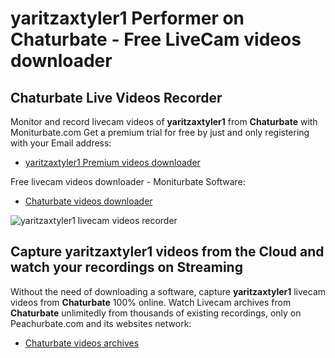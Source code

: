 # yaritzaxtyler1 Performer on Chaturbate - Free LiveCam videos downloader

## Chaturbate Live Videos Recorder

Monitor and record livecam videos of **yaritzaxtyler1** from **Chaturbate** with Moniturbate.com
Get a premium trial for free by just and only registering with your Email address:
* [yaritzaxtyler1 Premium videos downloader](https://moniturbate.com/request-demo-licence-key.html)

Free livecam videos downloader - Moniturbate Software:
* [Chaturbate videos downloader](https://moniturbate.com/moniturbate-download-software.html)

![yaritzaxtyler1 livecam videos recorder](https://peachurnet.com/templates/moniturbate-software.png)


## Capture yaritzaxtyler1 videos from the Cloud and watch your recordings on Streaming

Without the need of downloading a software, capture **yaritzaxtyler1** livecam videos from **Chaturbate** 100% online.
Watch Livecam archives from **Chaturbate** unlimitedly from thousands of existing recordings, only on Peachurbate.com and its websites network:
* [Chaturbate videos archives](https://peachurnet.com/)